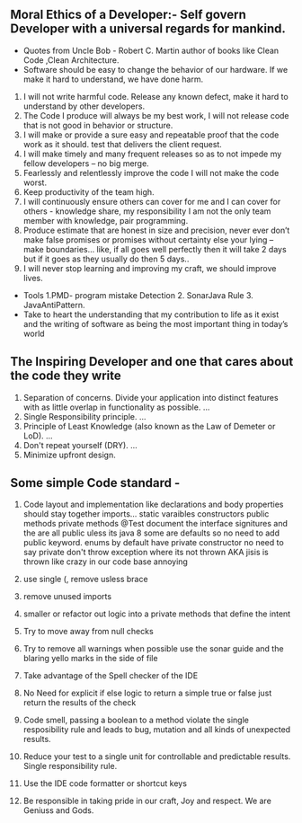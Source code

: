 
## Moral Ethics of a Developer:-  Self govern Developer with a universal regards for mankind.
* Quotes from Uncle Bob -  Robert C. Martin author of books like Clean Code ,Clean Architecture. 
* Software should be easy to change the behavior of our hardware. If we make it hard to understand, we have done harm. 
1. I will not write harmful code. Release any known defect, make it hard to understand by other developers. 
2. The Code I produce will always be my best work, I will not release code that is not good in behavior or structure. 
3. I will make or provide a sure easy and repeatable proof that the code work as it should. test that delivers the client request. 
4. I will make timely and many frequent releases so as to not impede my fellow developers – no big merge. 
5. Fearlessly and relentlessly improve the code I will not make the code worst. 
6. Keep productivity of the team high. 
7. I will continuously ensure others can cover for me and I can cover for others  - knowledge share, my responsibility I am not the only team member with knowledge, pair programming. 
8. Produce estimate that are honest in size and precision, never ever don’t make false promises or promises without certainty else your lying – make boundaries… like, if all goes well perfectly then it will take 2 days but if it goes as they usually do then 5 days.. 
9. I will never stop learning and improving my craft, we should improve lives. 
* Tools  1.PMD- program mistake Detection   2. SonarJava  Rule  3. JavaAntiPattern. 
* Take to heart the understanding that my contribution to life as it exist and the writing of software as being the most important thing in today’s world

## The Inspiring Developer and one that cares about the code they write
1. Separation of concerns. Divide your application into distinct features with as little overlap in functionality as possible. ... 
2. Single Responsibility principle. ... 
3. Principle of Least Knowledge (also known as the Law of Demeter or LoD). ...  
4. Don't repeat yourself (DRY). ...  
5. Minimize upfront design. 

## Some  simple Code standard -

1. Code layout and implementation
   like declarations and body properties should stay together
   imports... 
   static
   varaibles
   constructors
   public methods
   private methods
   @Test
   document  the interface signitures and the are all public uless its java 8  some  are defaults
   so no need to add public keyword.
   enums by default have private constructor no need to say private 
   don't throw exception where its not thrown AKA jisis is thrown like crazy in our code base annoying
   
2. use single (, remove usless brace
3. remove unused imports
4. smaller or refactor out logic into a private methods that define the intent
5. Try to move away from null checks
6. Try to remove all warnings when possible use the sonar guide and the blaring yello marks in the side of file
7. Take advantage of the Spell checker of the IDE
8. No Need for explicit  if else logic to return a simple true or false just return the results of the check
9. Code smell, passing a boolean to a method violate the single resposibility rule and leads to bug, mutation and all kinds of
   unexpected results.
10. Reduce your test to a single unit for controllable and predictable results. Single responsibility rule.
11. Use the IDE code formatter or shortcut keys
12. Be responsible in taking pride in our craft, Joy and respect. We are Geniuss and Gods.

